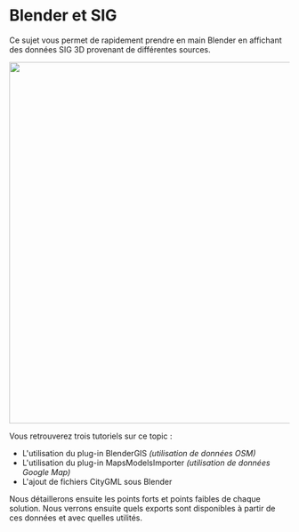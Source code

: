 # Blender et SIG
Ce sujet vous permet de rapidement prendre en main Blender en affichant des données SIG 3D provenant de différentes sources. 

<div align=center>
  <img src="https://user-images.githubusercontent.com/57370094/102395655-ba3ed600-3fdb-11eb-84d7-90996369d430.png" width="650">
</div>

Vous retrouverez trois tutoriels sur ce topic : 

* L'utilisation du plug-in BlenderGIS *(utilisation de données OSM)*
* L'utilisation du plug-in MapsModelsImporter *(utilisation de données Google Map)*
* L'ajout de fichiers CityGML sous Blender 

Nous détaillerons ensuite les points forts et points faibles de chaque solution.
Nous verrons ensuite quels exports sont disponibles à partir de ces données et avec quelles utilités. 
